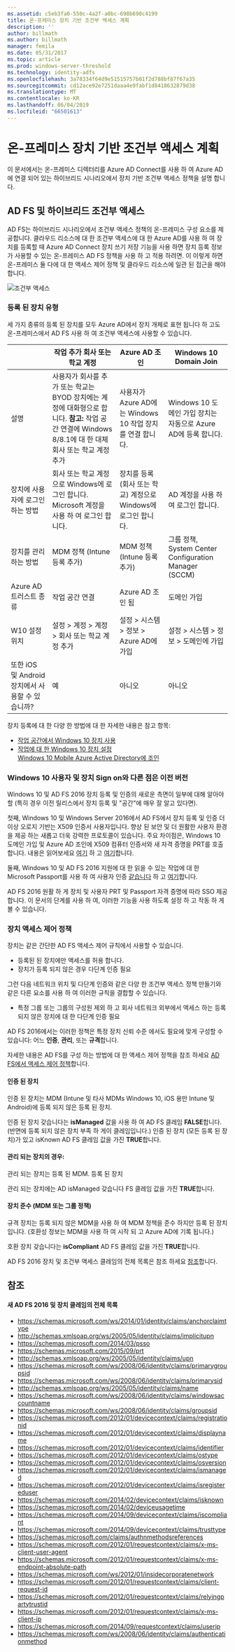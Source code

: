 ```yaml
---
ms.assetid: c5eb3fa0-550c-4a2f-a0bc-698b690c4199
title: 온-프레미스 장치 기반 조건부 액세스 계획
description: ''
author: billmath
ms.author: billmath
manager: femila
ms.date: 05/31/2017
ms.topic: article
ms.prod: windows-server-threshold
ms.technology: identity-adfs
ms.openlocfilehash: 3a78334f64d9e51515757b01f2d788bf87f67a35
ms.sourcegitcommit: cd12ace92e7251daaa4e9fabf1d8418632879d38
ms.translationtype: MT
ms.contentlocale: ko-KR
ms.lasthandoff: 06/04/2019
ms.locfileid: "66501613"
---
```

# <a name="plan-device-based-conditional-access-on-premises"></a>온-프레미스 장치 기반 조건부 액세스 계획


이 문서에서는 온-프레미스 디렉터리를 Azure AD Connect를 사용 하 여 Azure AD에 연결 되어 있는 하이브리드 시나리오에서 장치 기반 조건부 액세스 정책을 설명 합니다.     

## <a name="ad-fs-and-hybrid-conditional-access"></a>AD FS 및 하이브리드 조건부 액세스  

AD FS는 하이브리드 시나리오에서 조건부 액세스 정책의 온-프레미스 구성 요소를 제공합니다.  클라우드 리소스에 대 한 조건부 액세스에 대 한 Azure AD를 사용 하 여 장치를 등록할 때 Azure AD Connect 장치 쓰기 저장 기능을 사용 하면 장치 등록 정보가 사용할 수 있는 온-프레미스 AD FS 정책을 사용 하 고 적용 하려면.  이 이렇게 하면 온-프레미스 둘 다에 대 한 액세스 제어 정책 및 클라우드 리소스에 일관 된 접근을 해야 합니다.  

![조건부 액세스](media/Plan-Device-based-Conditional-Access-on-Premises/ADFS_ITPRO4.png)  

### <a name="types-of-registered-devices"></a>등록 된 장치 유형  
세 가지 종류의 등록 된 장치를 모두 Azure AD에서 장치 개체로 표현 됩니다 하 고도 온-프레미스에서 AD FS 사용 하 여 조건부 액세스에 사용할 수 있습니다.  

| |작업 추가 회사 또는 학교 계정  |Azure AD 조인  |Windows 10 Domain Join    
| --- | --- |--- | --- |
|설명    |  사용자가 회사를 추가 또는 학교는 BYOD 장치에는 계정에 대화형으로 합니다.  **참고:** 작업 공간 연결에 Windows 8/8.1에 대 한 대체 회사 또는 학교 계정 추가       | 사용자가 Azure AD에는 Windows 10 작업 장치를 연결 합니다.|Windows 10 도메인 가입 장치는 자동으로 Azure AD에 등록 합니다.|           
|장치에 사용자에 로그인 하는 방법     |  회사 또는 학교 계정으로 Windows에 로그인 합니다.  Microsoft 계정을 사용 하 여 로그인 합니다.       |   장치를 등록 (회사 또는 학교) 계정으로 Windows에 로그인 합니다.      |     AD 계정을 사용 하 여 로그인 합니다.|      
|장치를 관리 하는 방법    |      MDM 정책 (Intune 등록 추가)   | MDM 정책 (Intune 등록 추가)        |   그룹 정책, System Center Configuration Manager (SCCM) |
|Azure AD 트러스트 종류|작업 공간 연결|Azure AD 조인 됨|도메인 가입  |     
|W10 설정 위치    | 설정 > 계정 > 계정 > 회사 또는 학교 계정 추가        | 설정 > 시스템 > 정보 > Azure AD에 가입       |   설정 > 시스템 > 정보 > 도메인에 가입 |       
|또한 iOS 및 Android 장치에서 사용할 수 있습니까?   |    예     |       아니오  |   아니오   |   

  

장치 등록에 대 한 다양 한 방법에 대 한 자세한 내용은 참고 항목:  
* [작업 공간에서 Windows 10 장치 사용](https://azure.microsoft.com/documentation/articles/active-directory-azureadjoin-windows10-devices/)  
* [작업에 대 한 Windows 10 장치 설정](https://jairocadena.com/2016/01/18/setting-up-windows-10-devices-for-work-domain-join-azure-ad-join-and-add-work-or-school-account/)  
[Windows 10 Mobile Azure Active Directory에 조인](https://technet.microsoft.com/itpro/windows/manage/join-windows-10-mobile-to-azure-active-directory)  

### <a name="how-windows-10-user-and-device-sign-on-is-different-from-previous-versions"></a>Windows 10 사용자 및 장치 Sign on와 다른 점은 이전 버전  
Windows 10 및 AD FS 2016 장치 등록 및 인증의 새로운 측면이 일부에 대해 알아야 할 (특히 경우 이전 릴리스에서 장치 등록 및 "공간"에 매우 잘 알고 있다면).  

첫째, Windows 10 및 Windows Server 2016에서 AD FS에서 장치 등록 및 인증 더 이상 오로지 기반는 X509 인증서 사용자입니다.  향상 된 보안 및 더 원활한 사용자 환경을 제공 하는 새롭고 더욱 강력한 프로토콜이 있습니다.  주요 차이점은, Windows 10 도메인 가입 및 Azure AD 조인에 X509 컴퓨터 인증서와 새 자격 증명을 PRT를 호출 합니다.  내용은 읽어보세요 [여기](https://jairocadena.com/2016/01/18/how-domain-join-is-different-in-windows-10-with-azure-ad/) 하 고 [여기](https://jairocadena.com/2016/02/01/azure-ad-join-what-happens-behind-the-scenes/)합니다.  

둘째, Windows 10 및 AD FS 2016 지원에 대 한 읽을 수 있는 작업에 대 한 Microsoft Passport를 사용 하 여 사용자 인증 [같습니다](https://jairocadena.com/2016/03/09/azure-ad-and-microsoft-passport-for-work-in-windows-10/) 하 고 [여기](https://azure.microsoft.com/documentation/articles/active-directory-azureadjoin-passport-deployment/)합니다.  

AD FS 2016 원활 하 게 장치 및 사용자 PRT 및 Passport 자격 증명에 따라 SSO 제공 합니다.  이 문서의 단계를 사용 하 여, 이러한 기능을 사용 하도록 설정 하 고 작동 하 게 볼 수 있습니다.  

### <a name="device-access-control-policies"></a>장치 액세스 제어 정책  
장치는 같은 간단한 AD FS 액세스 제어 규칙에서 사용할 수 있습니다.  

- 등록된 된 장치에만 액세스를 허용 합니다.   
- 장치가 등록 되지 않은 경우 다단계 인증 필요  

그런 다음 네트워크 위치 및 다단계 인증와 같은 다양 한 조건부 액세스 정책 만들기와 같은 다른 요소를 사용 하 여 이러한 규칙을 결합할 수 있습니다.  


- 특정 그룹 또는 그룹의 구성원 제외 하 고 회사 네트워크 외부에서 액세스 하는 등록 되지 않은 장치에 대 한 다단계 인증 필요  

AD FS 2016에서는 이러한 정책은 특정 장치 신뢰 수준 에서도 필요에 맞게 구성할 수 있습니다: 어느 **인증**, **관리**, 또는 **규격**합니다.  

자세한 내용은 AD FS를 구성 하는 방법에 대 한 액세스 제어 정책을 참조 하세요 [AD FS에서 액세스 제어 정책](../../ad-fs/operations/Access-Control-Policies-in-AD-FS.md)합니다.  

#### <a name="authenticated-devices"></a>인증 된 장치  
인증 된 장치는 MDM (Intune 및 타사 MDMs Windows 10, iOS 용만 Intune 및 Android)에 등록 되지 않은 등록 된 장치.   

인증 된 장치 갖습니다는 **isManaged** 값을 사용 하 여 AD FS 클레임 **FALSE**합니다. (반면에 등록 되지 않은 장치 부족 하 게이 클레임입니다.)  인증 된 장치 (모든 등록 된 장치)가 있고 isKnown AD FS 클레임 값을 가진 **TRUE**합니다.  

#### <a name="managed-devices"></a>관리 되는 장치의 경우:   

관리 되는 장치는 등록 된 MDM. 등록 된 장치  

관리 되는 장치에는 AD isManaged 갖습니다 FS 클레임 값을 가진 **TRUE**합니다.  

#### <a name="devices-compliant-with-mdm-or-group-policies"></a>장치 준수 (MDM 또는 그룹 정책)  
규격 장치는 등록 되지 않은 MDM을 사용 하 여 MDM 정책을 준수 하지만 등록 된 장치입니다. (호환성 정보는 MDM을 사용 하 여 시작 되 고 Azure AD에 기록 됩니다.)  

호환 장치 갖습니다는 **isCompliant** AD FS 클레임 값을 가진 **TRUE**합니다.    

AD FS 2016 장치 및 조건부 액세스 클레임의 전체 목록은 참조 하세요 [참조](#reference)합니다.  


## <a name="reference"></a>참조  
#### <a name="complete-list-of-new-ad-fs-2016-and-device-claims"></a>새 AD FS 2016 및 장치 클레임의 전체 목록  

* https://schemas.microsoft.com/ws/2014/01/identity/claims/anchorclaimtype  
* http://schemas.xmlsoap.org/ws/2005/05/identity/claims/implicitupn  
* https://schemas.microsoft.com/2014/03/psso  
* https://schemas.microsoft.com/2015/09/prt  
* http://schemas.xmlsoap.org/ws/2005/05/identity/claims/upn  
* https://schemas.microsoft.com/ws/2008/06/identity/claims/primarygroupsid  
* https://schemas.microsoft.com/ws/2008/06/identity/claims/primarysid  
* http://schemas.xmlsoap.org/ws/2005/05/identity/claims/name  
* https://schemas.microsoft.com/ws/2008/06/identity/claims/windowsaccountname  
* https://schemas.microsoft.com/ws/2008/06/identity/claims/groupsid  
* https://schemas.microsoft.com/2012/01/devicecontext/claims/registrationid  
* https://schemas.microsoft.com/2012/01/devicecontext/claims/displayname  
* https://schemas.microsoft.com/2012/01/devicecontext/claims/identifier  
* https://schemas.microsoft.com/2012/01/devicecontext/claims/ostype  
* https://schemas.microsoft.com/2012/01/devicecontext/claims/osversion  
* https://schemas.microsoft.com/2012/01/devicecontext/claims/ismanaged  
* https://schemas.microsoft.com/2012/01/devicecontext/claims/isregistereduser  
* https://schemas.microsoft.com/2014/02/devicecontext/claims/isknown  
* https://schemas.microsoft.com/2014/02/deviceusagetime  
* https://schemas.microsoft.com/2014/09/devicecontext/claims/iscompliant  
* https://schemas.microsoft.com/2014/09/devicecontext/claims/trusttype  
* https://schemas.microsoft.com/claims/authnmethodsreferences  
* https://schemas.microsoft.com/2012/01/requestcontext/claims/x-ms-client-user-agent  
* https://schemas.microsoft.com/2012/01/requestcontext/claims/x-ms-endpoint-absolute-path  
* https://schemas.microsoft.com/ws/2012/01/insidecorporatenetwork  
* https://schemas.microsoft.com/2012/01/requestcontext/claims/client-request-id  
* https://schemas.microsoft.com/2012/01/requestcontext/claims/relyingpartytrustid  
* https://schemas.microsoft.com/2012/01/requestcontext/claims/x-ms-client-ip  
* https://schemas.microsoft.com/2014/09/requestcontext/claims/userip  
* https://schemas.microsoft.com/ws/2008/06/identity/claims/authenticationmethod  
